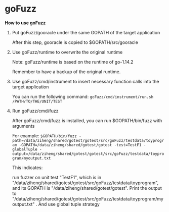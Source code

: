 # goFuzz

**How to use goFuzz**
1. Put goFuzz/gooracle under the same GOPATH of the target application

    After this step, gooracle is copied to $GOPATH/src/gooracle
    
2. Use goFuzz/runtime to overwrite the original runtime 
   
   Note: goFuzz/runtime is based on the runtime of go-1.14.2
   
   Remember to have a backup of the original runtime.
       
3. Use goFuzz/cmd/instrument to insert necessary function 
calls into the target application

    You can run the following command:
    `goFuzz/cmd/instrument/run.sh /PATH/TO/THE/UNIT/TEST`
    
4. Run goFuzz/cmd/fuzz

    After goFuzz/cmd/fuzz is installed, you can run $GOPATH/bin/fuzz with arguments
    
    For example:
    `$GOPATH/bin/fuzz -path=/data/ziheng/shared/gotest/gotest/src/goFuzz/testdata/toyprogram -GOPATH=/data/ziheng/shared/gotest/gotest -test=TestF1 -globalTuple -output=/data/ziheng/shared/gotest/gotest/src/goFuzz/testdata/toyprogram/myoutput.txt`
    
    This indicates: 
    
    run fuzzer on unit test "TestF1", 
    which is in "/data/ziheng/shared/gotest/gotest/src/goFuzz/testdata/toyprogram", 
    and its GOPATH is "/data/ziheng/shared/gotest/gotest".
    Print the output to "/data/ziheng/shared/gotest/gotest/src/goFuzz/testdata/toyprogram/myoutput.txt"
    . And use global tuple strategy
    